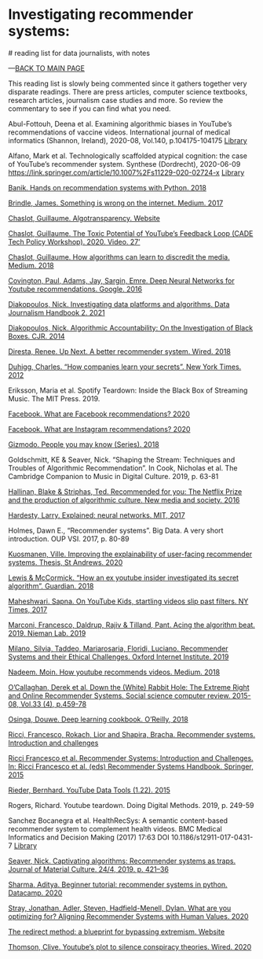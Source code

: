 # Investigating recommender systems:
# reading list for data journalists, with notes

—[BACK TO MAIN PAGE](https://aodhanlutetiae.github.io/dj_recsys/)

This reading list is slowly being commented since it gathers together very disparate readings. There are press articles, computer science textbooks, research articles, journalism case studies and more. So review the commentary to see if you can find what you need.

Abul-Fottouh, Deena et al. Examining algorithmic biases in YouTube’s recommendations of vaccine videos. International journal of medical informatics (Shannon, Ireland), 2020-08, Vol.140, p.104175-104175
[Library](https://librarysearch.cardiff.ac.uk/permalink/f/djvk49/TN_cdi_proquest_miscellaneous_2407586947)

Alfano, Mark et al. Technologically scaffolded atypical cognition: the case of YouTube’s recommender system. Synthese (Dordrecht), 2020-06-09
https://link.springer.com/article/10.1007%2Fs11229-020-02724-x
[Library](https://librarysearch.cardiff.ac.uk/permalink/f/djvk49/TN_cdi_crossref_primary_10_1007_s11229_020_02724_x)

[Banik. Hands on recommendation systems with Python. 2018](https://whel-primo.hosted.exlibrisgroup.com/permalink/f/1tfrs8a/44CAR_ALMA51125380190002420)

[Brindle, James. Something is wrong on the internet. Medium. 2017](https://medium.com/@jamesbridle/something-is-wrong-on-the-internet-c39c471271d2)

[Chaslot, Guillaume. Algotransparency. Website](https://www.algotransparency.org/)

[Chaslot, Guillaume. The Toxic Potential of YouTube’s Feedback Loop (CADE Tech Policy Workshop). 2020. Video. 27’](https://www.youtube.com/watch?v=Et2n0J0OeQ8&list=PLtmWHNX-gukK0HxaoW7a8ePhrd13KSQc4&index=4)

[Chaslot, Guillaume. How algorithms can learn to discredit the media. Medium. 2018](https://guillaumechaslot.medium.com/how-algorithms-can-learn-to-discredit-the-media-d1360157c4fa)

[Covington, Paul, Adams, Jay, Sargin, Emre. Deep Neural Networks for Youtube recommendations. Google. 2016](https://static.googleusercontent.com/media/research.google.com/en//pubs/archive/45530.pdf)

[Diakopoulos, Nick. Investigating data platforms and algorithms. Data Journalism Handbook 2. 2021](https://datajournalism.com/read/handbook/two/investigating-data-platforms-and-algorithms/the-algorithms-beat-angles-and-methods-for-investigation)

[Diakopoulos, Nick. Algorithmic Accountability: On the Investigation of Black Boxes. CJR. 2014](https://www.cjr.org/tow_center_reports/algorithmic_accountability_on_the_investigation_of_black_boxes.php)

[Diresta, Renee. Up Next. A better recommender system. Wired. 2018](https://www.wired.com/story/creating-ethical-recommendation-engines/)

[Duhigg, Charles. “How companies learn your secrets”. New York Times. 2012](https://www.nytimes.com/2012/02/19/magazine/shopping-habits.html?pagewanted=1&_r=1&hp)

Eriksson, Maria et al. Spotify Teardown: Inside the Black Box of Streaming Music. The MIT Press. 2019.

[Facebook. What are Facebook recommendations? 2020](https://help.instagram.com/313829416281232)

[Facebook. What are Instagram recommendations? 2020](https://www.facebook.com/help/1257205004624246)

[Gizmodo. People you may know (Series). 2018](https://gizmodo.com/tag/people-you-may-know)

Goldschmitt, KE & Seaver, Nick. “Shaping the Stream: Techniques and Troubles of Algorithmic Recommendation”. In Cook, Nicholas et al. The Cambridge Companion to Music in Digital Culture. 2019, p. 63-81

[Hallinan, Blake & Striphas, Ted. Recommended for you: The Netflix Prize and the production of algorithmic culture. New media and society. 2016](https://journals.sagepub.com/doi/pdf/10.1177/1461444814538646)

[Hardesty, Larry. Explained: neural networks. MIT, 2017](https://news.mit.edu/2017/explained-neural-networks-deep-learning-0414)

Holmes, Dawn E., “Recommender systems”. Big Data. A very short introduction. OUP VSI. 2017, p. 80-89

[Kuosmanen, Ville. Improving the explainability of user-facing recommender systems. Thesis, St Andrews. 2020](https://villekuosmanen.com/dissertation.pdf)

[Lewis & McCormick. “How an ex youtube insider investigated its secret algorithm”. Guardian. 2018](https://www.theguardian.com/technology/2018/feb/02/youtube-algorithm-election-clinton-trump-guillaume-chaslot)

[Maheshwari. Sapna. On YouTube Kids, startling videos slip past filters. NY Times, 2017](https://www.nytimes.com/2017/11/04/business/media/youtube-kids-paw-patrol.html)

[Marconi, Francesco, Daldrup, Rajiv & Tilland, Pant. Acing the algorithm beat. 2019. Nieman Lab. 2019](https://www.niemanlab.org/2019/02/acing-the-algorithmic-beat-journalisms-next-frontier/)

[Milano, Silvia, Taddeo, Mariarosaria, Floridi, Luciano. Recommender Systems and their Ethical Challenges. Oxford Internet Institute. 2019](https://papers.ssrn.com/sol3/papers.cfm?abstract_id=3378581)

[Nadeem. Moin. How youtube recommends videos. Medium. 2018](https://towardsdatascience.com/how-youtube-recommends-videos-b6e003a5ab2f)

[O’Callaghan, Derek et al. Down the (White) Rabbit Hole: The Extreme Right and Online Recommender Systems. Social science computer review. 2015-08, Vol.33 (4), p.459-78](https://journals.sagepub.com/doi/full/10.1177/0894439314555329)

[Osinga, Douwe. Deep learning cookbook. O’Reilly, 2018](https://learning.oreilly.com/library/view/deep-learning-cookbook/9781491995839/#toc)

[Ricci, Francesco, Rokach, Lior and Shapira, Bracha. Recommender systems. Introduction and challenges](https://link.springer.com/chapter/10.1007%2F978-1-4899-7637-6_1#enumeration)

[Ricci Francesco et al. Recommender Systems: Introduction and Challenges. In: Ricci Francesco et al. (eds) Recommender Systems Handbook. Springer, 2015](https://doi.org/10.1007/978-1-4899-7637-6_1)

[Rieder, Bernhard. YouTube Data Tools (1.22). 2015](https://tools.digitalmethods.net/netvizz/youtube/)

Rogers, Richard. Youtube teardown. Doing Digital Methods. 2019, p. 249-59

Sanchez Bocanegra et al. HealthRecSys: A semantic content-based recommender system to complement health videos. BMC Medical Informatics and Decision Making (2017) 17:63 DOI 10.1186/s12911-017-0431-7 [Library](https://librarysearch.cardiff.ac.uk/permalink/f/djvk49/TN_cdi_doaj_primary_oai_doaj_org_article_558065e9e7c141ff970045e10816e7d2)

[Seaver, Nick. Captivating algorithms: Recommender systems as traps. Journal of Material Culture. 24/4, 2019. p. 421–36](https://journals.sagepub.com/doi/full/10.1177/1359183518820366)

[Sharma. Aditya. Beginner tutorial: recommender systems in python. Datacamp. 2020](https://www.datacamp.com/community/tutorials/recommender-systems-python)

[Stray, Jonathan, Adler, Steven, Hadfield-Menell, Dylan. What are you optimizing for? Aligning Recommender Systems with Human Values. 2020](https://participatoryml.github.io/papers/2020/42.pdf)

[The redirect method: a blueprint for bypassing extremism. Website](https://redirectmethod.org/)

[Thomson, Clive. Youtube’s plot to silence conspiracy theories. Wired. 2020](https://www.wired.com/story/youtube-algorithm-silence-conspiracy-theories/)
